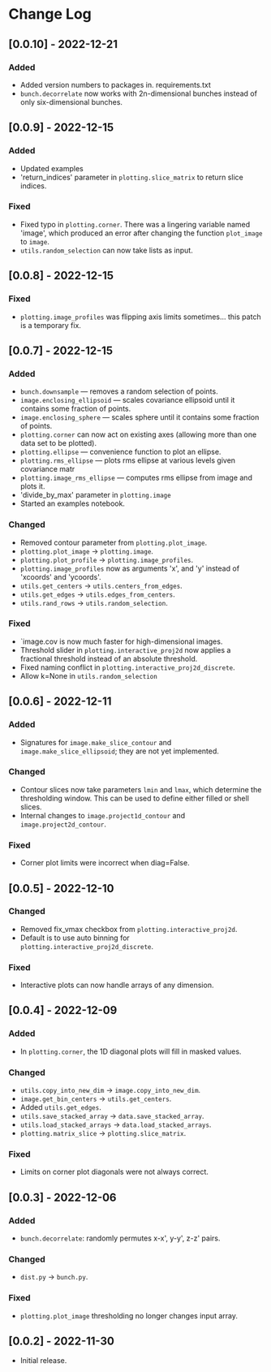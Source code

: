 <!-- ## [0.0.0] - YYYY-MM-DD
   
### Added
* Item 1
* Item 2
 
### Changed
* Item 1

### Fixed
* Item 1 -->


# Change Log

## [0.0.10] - 2022-12-21

### Added
* Added version numbers to packages in. requirements.txt
* `bunch.decorrelate` now works with 2n-dimensional bunches instead of only six-dimensional bunches.

## [0.0.9] - 2022-12-15

### Added
* Updated examples
* 'return_indices' parameter in `plotting.slice_matrix` to return slice indices.

### Fixed
* Fixed typo in `plotting.corner`. There was a lingering variable named 'image', which produced an error after changing the function `plot_image` to `image`. 
* `utils.random_selection` can now take lists as input.


## [0.0.8] - 2022-12-15

### Fixed
* `plotting.image_profiles` was flipping axis limits sometimes... this patch is a temporary fix.


## [0.0.7] - 2022-12-15

### Added
* `bunch.downsample` — removes a random selection of points.
* `image.enclosing_ellipsoid` — scales covariance ellipsoid until it contains some fraction of points.
* `image.enclosing_sphere` — scales sphere until it contains some fraction of points.
* `plotting.corner` can now act on existing axes (allowing more than one data set to be plotted).
* `plotting.ellipse` — convenience function to plot an ellipse.
* `plotting.rms_ellipse` — plots rms ellipse at various levels given covariance matr
* `plotting.image_rms_ellipse` — computes rms ellipse from image and plots it.
* 'divide_by_max' parameter in `plotting.image`
* Started an examples notebook.

### Changed
* Removed contour parameter from `plotting.plot_image`.
* `plotting.plot_image` &rarr; `plotting.image`.
* `plotting.plot_profile` &rarr; `plotting.image_profiles`.
* `plotting.image_profiles` now as arguments 'x', and 'y' instead of 'xcoords' and 'ycoords'.
* `utils.get_centers` &rarr; `utils.centers_from_edges`.
* `utils.get_edges` &rarr; `utils.edges_from_centers`.
* `utils.rand_rows` &rarr; `utils.random_selection`.

### Fixed
* `image.cov is now much faster for high-dimensional images.
* Threshold slider in `plotting.interactive_proj2d` now applies a fractional threshold instead of an absolute threshold.
* Fixed naming conflict in `plotting.interactive_proj2d_discrete`.
* Allow k=None in `utils.random_selection`


## [0.0.6] - 2022-12-11

### Added
* Signatures for `image.make_slice_contour` and `image.make_slice_ellipsoid`; they are not yet implemented.

### Changed
* Contour slices now take parameters `lmin` and `lmax`, which determine the thresholding window. This can be used to define either filled or shell slices.
* Internal changes to `image.project1d_contour` and `image.project2d_contour`.

### Fixed
* Corner plot limits were incorrect when diag=False.



## [0.0.5] - 2022-12-10

### Changed
* Removed fix_vmax checkbox from `plotting.interactive_proj2d`.
* Default is to use auto binning for `plotting.interactive_proj2d_discrete`.

### Fixed
* Interactive plots can now handle arrays of any dimension.


## [0.0.4] - 2022-12-09

### Added
* In `plotting.corner`, the 1D diagonal plots will fill in masked values.

### Changed
* `utils.copy_into_new_dim` &rarr; `image.copy_into_new_dim`.
* `image.get_bin_centers` &rarr; `utils.get_centers`.
* Added `utils.get_edges`.
* `utils.save_stacked_array` &rarr; `data.save_stacked_array`.
* `utils.load_stacked_arrays` &rarr; `data.load_stacked_arrays`.
* `plotting.matrix_slice` &rarr; `plotting.slice_matrix`.

### Fixed
* Limits on corner plot diagonals were not always correct.


## [0.0.3] - 2022-12-06

### Added
* `bunch.decorrelate`: randomly permutes x-x', y-y', z-z' pairs.

### Changed
* `dist.py` &rarr; `bunch.py`.

### Fixed
* `plotting.plot_image` thresholding no longer changes input array.


## [0.0.2] - 2022-11-30
* Initial release.
